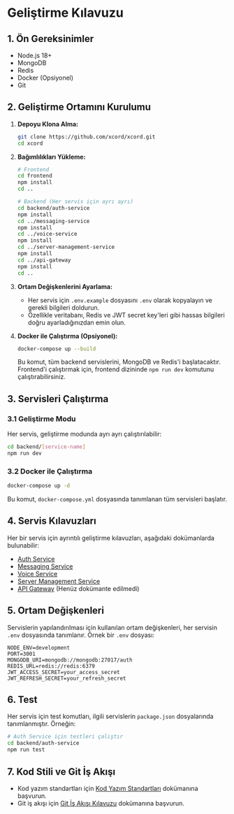 # Geliştirme Kılavuzu

## 1. Ön Gereksinimler

-   Node.js 18+
-   MongoDB
-   Redis
-   Docker (Opsiyonel)
-   Git

## 2. Geliştirme Ortamını Kurulumu

1.  **Depoyu Klona Alma:**

    ```bash
    git clone https://github.com/xcord/xcord.git
    cd xcord
    ```

2.  **Bağımlılıkları Yükleme:**

    ```bash
    # Frontend
    cd frontend
    npm install
    cd ..

    # Backend (Her servis için ayrı ayrı)
    cd backend/auth-service
    npm install
    cd ../messaging-service
    npm install
    cd ../voice-service
    npm install
    cd ../server-management-service
    npm install
    cd ../api-gateway
    npm install
    cd ..
    ```

3.  **Ortam Değişkenlerini Ayarlama:**

    -   Her servis için `.env.example` dosyasını `.env` olarak kopyalayın ve gerekli bilgileri doldurun.
    -   Özellikle veritabanı, Redis ve JWT secret key'leri gibi hassas bilgileri doğru ayarladığınızdan emin olun.

4.  **Docker ile Çalıştırma (Opsiyonel):**

    ```bash
    docker-compose up --build
    ```

    Bu komut, tüm backend servislerini, MongoDB ve Redis'i başlatacaktır. Frontend'i çalıştırmak için, frontend dizininde `npm run dev` komutunu çalıştırabilirsiniz.

## 3. Servisleri Çalıştırma

### 3.1 Geliştirme Modu

Her servis, geliştirme modunda ayrı ayrı çalıştırılabilir:

```bash
cd backend/[service-name]
npm run dev
```

### 3.2 Docker ile Çalıştırma

```bash
docker-compose up -d
```

Bu komut, `docker-compose.yml` dosyasında tanımlanan tüm servisleri başlatır.

## 4. Servis Kılavuzları

Her bir servis için ayrıntılı geliştirme kılavuzları, aşağıdaki dokümanlarda bulunabilir:

-   [Auth Service](docs/services/auth-service.md)
-   [Messaging Service](docs/services/messaging-service.md)
-   [Voice Service](docs/services/voice-service.md)
-   [Server Management Service](docs/services/server-management-service.md)
-   [API Gateway](backend/api-gateway/README.md) (Henüz dokümante edilmedi)

## 5. Ortam Değişkenleri

Servislerin yapılandırılması için kullanılan ortam değişkenleri, her servisin `.env` dosyasında tanımlanır. Örnek bir `.env` dosyası:

```env
NODE_ENV=development
PORT=3001
MONGODB_URI=mongodb://mongodb:27017/auth
REDIS_URL=redis://redis:6379
JWT_ACCESS_SECRET=your_access_secret
JWT_REFRESH_SECRET=your_refresh_secret
```

## 6. Test

Her servis için test komutları, ilgili servislerin `package.json` dosyalarında tanımlanmıştır. Örneğin:

```bash
# Auth Service için testleri çalıştır
cd backend/auth-service
npm run test
```

## 7. Kod Stili ve Git İş Akışı

-   Kod yazım standartları için [Kod Yazım Standartları](docs/guides/code-style.md) dokümanına başvurun.
-   Git iş akışı için [Git İş Akışı Kılavuzu](docs/guides/git-workflow.md) dokümanına başvurun.